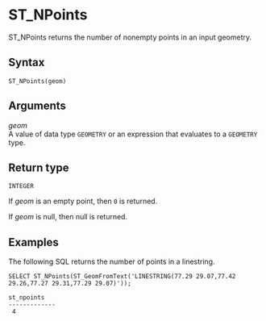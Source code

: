 # ST\_NPoints<a name="ST_NPoints-function"></a>

ST\_NPoints returns the number of nonempty points in an input geometry\. 

## Syntax<a name="ST_NPoints-function-syntax"></a>

```
ST_NPoints(geom)
```

## Arguments<a name="ST_NPoints-function-arguments"></a>

 *geom*   
A value of data type `GEOMETRY` or an expression that evaluates to a `GEOMETRY` type\.

## Return type<a name="ST_NPoints-function-return"></a>

`INTEGER`

If *geom* is an empty point, then `0` is returned\. 

If *geom* is null, then null is returned\. 

## Examples<a name="ST_NPoints-function-examples"></a>

The following SQL returns the number of points in a linestring\. 

```
SELECT ST_NPoints(ST_GeomFromText('LINESTRING(77.29 29.07,77.42 29.26,77.27 29.31,77.29 29.07)'));
```

```
st_npoints
-------------
 4
```